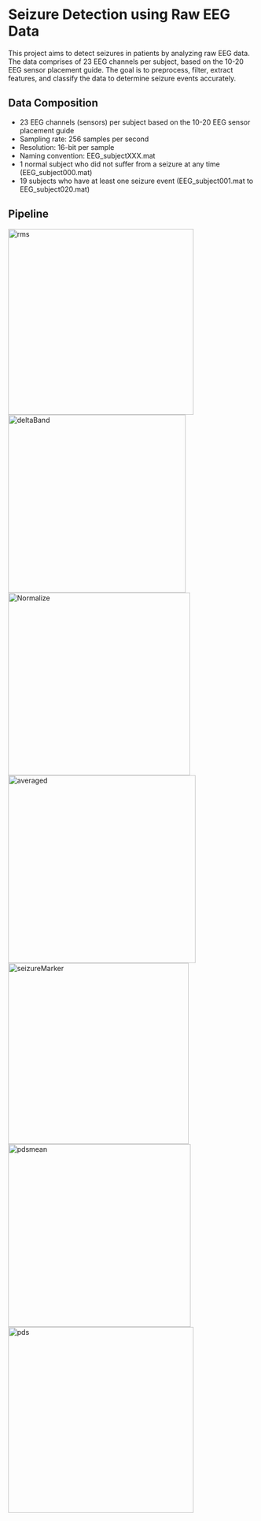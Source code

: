 # Seizure Detection using Raw EEG Data
This project aims to detect seizures in patients by analyzing raw EEG data. The data comprises of 23 EEG channels per subject, based on the 10-20 EEG sensor placement guide. The goal is to preprocess, filter, extract features, and classify the data to determine seizure events accurately.

## Data Composition
- 23 EEG channels (sensors) per subject based on the 10-20 EEG sensor placement guide
- Sampling rate: 256 samples per second
- Resolution: 16-bit per sample
- Naming convention: EEG_subjectXXX.mat
- 1 normal subject who did not suffer from a seizure at any time (EEG_subject000.mat)
- 19 subjects who have at least one seizure event (EEG_subject001.mat to EEG_subject020.mat)

## Pipeline

<img width="377" alt="rms" src="https://user-images.githubusercontent.com/15255699/234983807-d2f77d7f-1947-4b34-88a4-f4094fbd1f2e.PNG">
<img width="361" alt="deltaBand" src="https://user-images.githubusercontent.com/15255699/234983810-5ecf1b72-0504-42cd-acdc-0a4017173e2e.PNG">
<img width="370" alt="Normalize" src="https://user-images.githubusercontent.com/15255699/234983812-683276ab-4945-4624-9453-935f14159f52.PNG">
<img width="381" alt="averaged" src="https://user-images.githubusercontent.com/15255699/234983814-f2266bc0-5686-4b56-9741-e70c8a67ebcc.PNG">
<img width="367" alt="seizureMarker" src="https://user-images.githubusercontent.com/15255699/234983816-8d433668-1406-4c01-81d4-fd6927dc887f.PNG">
<img width="371" alt="pdsmean" src="https://user-images.githubusercontent.com/15255699/234983818-5ef76376-990b-4482-ba38-34e72be5ee58.PNG">
<img width="377" alt="pds" src="https://user-images.githubusercontent.com/15255699/234983819-79d3af3e-93bb-4199-94fd-75caa2ce5aa0.PNG">

